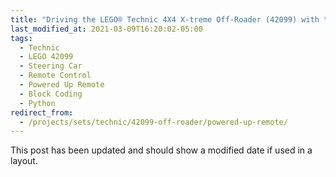 ```yaml
---
title: "Driving the LEGO® Technic 4X4 X-treme Off-Roader (42099) with the Powered Up Train Remote"
last_modified_at: 2021-03-09T16:20:02-05:00
tags:
  - Technic
  - LEGO 42099
  - Steering Car
  - Remote Control
  - Powered Up Remote
  - Block Coding
  - Python
redirect_from:
  - /projects/sets/technic/42099-off-roader/powered-up-remote/
---
```


This post has been updated and should show a modified date if used in a layout.
